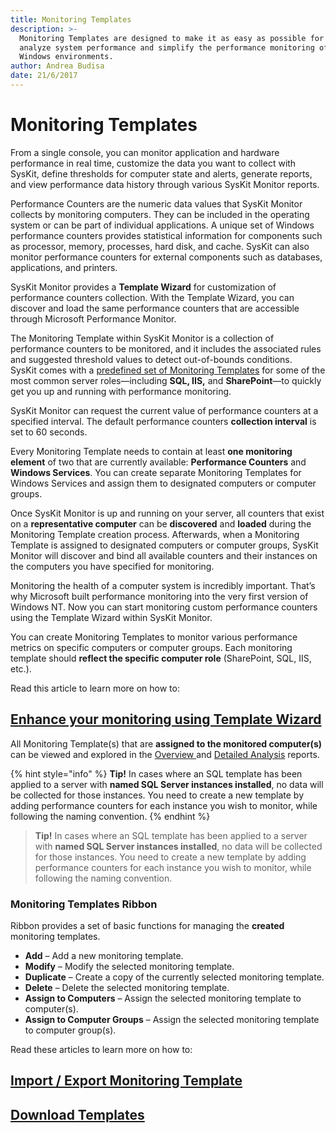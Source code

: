 ```yaml
---
title: Monitoring Templates
description: >-
  Monitoring Templates are designed to make it as easy as possible for you to
  analyze system performance and simplify the performance monitoring of your
  Windows environments.
author: Andrea Budisa
date: 21/6/2017
---
```


# Monitoring Templates

From a single console, you can monitor application and hardware performance in real time, customize the data you want to collect with SysKit, define thresholds for computer state and alerts, generate reports, and view performance data history through various SysKit Monitor reports.

Performance Counters are the numeric data values that SysKit Monitor collects by monitoring computers. They can be included in the operating system or can be part of individual applications. A unique set of Windows performance counters provides statistical information for components such as processor, memory, processes, hard disk, and cache. SysKit can also monitor performance counters for external components such as databases, applications, and printers.

SysKit Monitor provides a **Template Wizard** for customization of performance counters collection. With the Template Wizard, you can discover and load the same performance counters that are accessible through Microsoft Performance Monitor.

The Monitoring Template within SysKit Monitor is a collection of performance counters to be monitored, and it includes the associated rules and suggested threshold values to detect out-of-bounds conditions.  
SysKit comes with a [predefined set of Monitoring Templates](../../how-to/monitoring-templates/predefined-templates.md) for some of the most common server roles—including **SQL, IIS,** and **SharePoint**—to quickly get you up and running with performance monitoring.

SysKit Monitor can request the current value of performance counters at a specified interval. The default performance counters **collection interval** is set to 60 seconds.

Every Monitoring Template needs to contain at least **one monitoring element** of two that are currently available: **Performance Counters** and **Windows Services**. You can create separate Monitoring Templates for Windows Services and assign them to designated computers or computer groups.

Once SysKit Monitor is up and running on your server, all counters that exist on a **representative computer** can be **discovered** and **loaded** during the Monitoring Template creation process. Afterwards, when a Monitoring Template is assigned to designated computers or computer groups, SysKit Monitor will discover and bind all available counters and their instances on the computers you have specified for monitoring.

Monitoring the health of a computer system is incredibly important. That’s why Microsoft built performance monitoring into the very first version of Windows NT. Now you can start monitoring custom performance counters using the Template Wizard within SysKit Monitor.

You can create Monitoring Templates to monitor various performance metrics on specific computers or computer groups. Each monitoring template should **reflect the specific computer role** \(SharePoint, SQL, IIS, etc.\).

Read this article to learn more on how to:

## [Enhance your monitoring using Template Wizard](../../how-to/monitoring-templates/template-wizard.md)

All Monitoring Template\(s\) that are **assigned to the monitored computer\(s\)** can be viewed and explored in the [Overview ](../reports/performance-reports/computer-performance.md)and [Detailed Analysis](../reports/performance-reports/computer-performance.md#detailed-analysis) reports.

{% hint style="info" %}
**Tip!** In cases where an SQL template has been applied to a server with **named SQL Server instances installed**, no data will be collected for those instances. You need to create a new template by adding performance counters for each instance you wish to monitor, while following the naming convention.
{% endhint %}

> **Tip!** In cases where an SQL template has been applied to a server with **named SQL Server instances installed**, no data will be collected for those instances. You need to create a new template by adding performance counters for each instance you wish to monitor, while following the naming convention.

### Monitoring Templates Ribbon

Ribbon provides a set of basic functions for managing the **created** monitoring templates.

* **Add** – Add a new monitoring template.
* **Modify** – Modify the selected monitoring template.
* **Duplicate** – Create a copy of the currently selected monitoring template.
* **Delete** – Delete the selected monitoring template.
* **Assign to Computers** – Assign the selected monitoring template to computer\(s\).
* **Assign to Computer Groups** – Assign the selected monitoring template to computer group\(s\).

Read these articles to learn more on how to:

## [Import / Export Monitoring Template](../../how-to/monitoring-templates/import-export-template.md)

## [Download Templates](../../how-to/monitoring-templates/download-templates.md)


